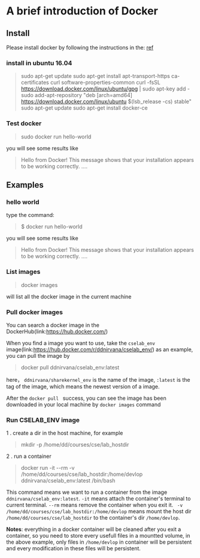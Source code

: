 # A brief introduction of Docker

## Install

Please install docker by following the instructions in the: [ref](https://docs.docker.com/engine/installation/linux/docker-ce/ubuntu/)

### install in ubuntu 16.04
>sudo apt-get update
sudo apt-get install  apt-transport-https   ca-certificates  curl  software-properties-common
curl -fsSL https://download.docker.com/linux/ubuntu/gpg | sudo apt-key add -
sudo add-apt-repository   "deb [arch=amd64] https://download.docker.com/linux/ubuntu   $(lsb_release -cs)   stable"
sudo apt-get update
sudo apt-get install docker-ce

### Test docker

> sudo docker run hello-world

you will see some results like

> Hello from Docker! 
This message shows that your installation appears to be working correctly.
....



## Examples

### hello world

type the command:

> $ docker run hello-world

you will see some results like

> Hello from Docker! 
This message shows that your installation appears to be working correctly.
....


### List images

> docker images

will list all the docker image in the current machine

### Pull docker images

You can search a docker image in the DockerHub(link:https://hub.docker.com/)

When you find a image you want to use, take the `cselab_env` image(link:https://hub.docker.com/r/ddnirvana/cselab_env/) as an example, you can pull the image by

> docker pull ddnirvana/cselab_env:latest

here， `ddnirvana/sharekernel_env` is the name of the image, `:latest` is the tag of the image, which means the newest version of a image.

After the `docker pull ` success, you can see the image has been downloaded in your local machine by `docker images`  command

### Run CSELAB_ENV image

1 . create a dir in the host machine, for example
> mkdir -p /home/dd/courses/cse/lab_hostdir

2 . run a container
> docker run -it --rm -v /home/dd/courses/cse/lab_hostdir:/home/devlop ddnirvana/cselab_env:latest /bin/bash

This command means we want to run a container from the image `ddnirvana/cselab_env:latest`. `-it` means attach the container's terminal to current terminal. `--rm`  means remove the container when you exit it. ` -v /home/dd/courses/cse/lab_hostdir:/home/devlop` means mount the host dir `/home/dd/courses/cse/lab_hostdir` to the container's dir `/home/devlop`. 

**Notes**: everything in a docker container will be cleaned after you exit a container, so you need to store every usefull files in a mountted volume, in the above example, only files in `/home/devlop` in container will be persistent and every modification in these files will be persistent.